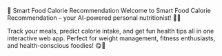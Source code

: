 
🥗 Smart Food Calorie Recommendation
Welcome to Smart Food Calorie Recommendation – your AI-powered personal nutritionist! 🍏✨

Track your meals, predict calorie intake, and get fun health tips all in one interactive web app.
Perfect for weight management, fitness enthusiasts, and health-conscious foodies! 😋💪

